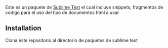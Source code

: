 Este es un paquete de [Sublime Text][sublime] el cual incluye snippets, fragmentos de codigo para el uso del tipo de documentos html a usar

## Installation ##
Clona éste repositorio al directorio de paquetes de sublime text

[sublime]: http://www.sublimetext.com/
[package_control]: http://